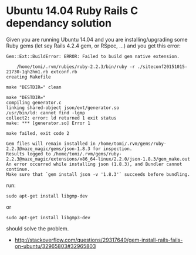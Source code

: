 # Ubuntu 14.04 Ruby Rails C dependancy solution

Given you are running Ubuntu 14.04 and you are installing/upgrading some Ruby gems
(let sey Rails 4.2.4 gem, or RSpec, ...) and you get this error:

```
Gem::Ext::BuildError: ERROR: Failed to build gem native extension.

    /home/tomi/.rvm/rubies/ruby-2.2.3/bin/ruby -r ./siteconf20151015-21730-1qh2hm1.rb extconf.rb
creating Makefile

make "DESTDIR=" clean

make "DESTDIR="
compiling generator.c
linking shared-object json/ext/generator.so
/usr/bin/ld: cannot find -lgmp
collect2: error: ld returned 1 exit status
make: *** [generator.so] Error 1

make failed, exit code 2

Gem files will remain installed in /home/tomi/.rvm/gems/ruby-2.2.3@maze_magic/gems/json-1.8.3 for inspection.
Results logged to /home/tomi/.rvm/gems/ruby-2.2.3@maze_magic/extensions/x86_64-linux/2.2.0/json-1.8.3/gem_make.out
An error occurred while installing json (1.8.3), and Bundler cannot continue.
Make sure that `gem install json -v '1.8.3'` succeeds before bundling.
```

run:

```
sudo apt-get install libgmp-dev
```

or

```
sudo apt-get install libgmp3-dev
```


should solve the problem.

* http://stackoverflow.com/questions/29317640/gem-install-rails-fails-on-ubuntu/32965803#32965803
